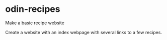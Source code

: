# odin-recipes
Make a basic recipe website

Create a website with an index webpage with several links to a few recipes.